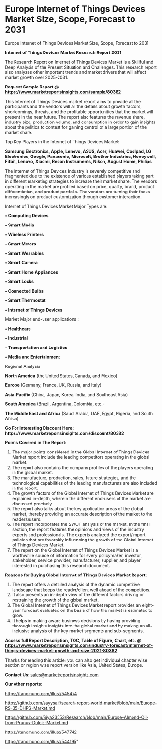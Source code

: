 # Europe Internet of Things Devices Market Size, Scope, Forecast to 2031
Europe Internet of Things Devices Market Size, Scope, Forecast to 2031

<strong>Internet of Things Devices Market Research Report 2031</strong>

The Research Report on Internet of Things Devices Market is a Skillful and Deep Analysis of the Present Situation and Challenges. This research report also analyzes other important trends and market drivers that will affect market growth over 2025-2031.

<strong>Request Sample Report @ <a href=https://www.marketreportsinsights.com/sample/80382>https://www.marketreportsinsights.com/sample/80382</a></strong>

This Internet of Things Devices market report aims to provide all the participants and the vendors will all the details about growth factors, shortcomings, threats, and the profitable opportunities that the market will present in the near future. The report also features the revenue share, industry size, production volume, and consumption in order to gain insights about the politics to contest for gaining control of a large portion of the market share.

Top Key Players in the Internet of Things Devices Market:

<strong>Samsung Electronics, Apple, Lenovo, ASUS, Acer, Huawei, Coolpad, LG Electronics, Google, Panasonic, Microsoft, Brother Industries, Honeywell, Fitbit, Lenovo, Xiaomi, Recon Instruments, Nikon, August Home, Philips</strong>

The Internet of Things Devices Industry is severely competitive and fragmented due to the existence of various established players taking part in different marketing strategies to increase their market share. The vendors operating in the market are profiled based on price, quality, brand, product differentiation, and product portfolio. The vendors are turning their focus increasingly on product customization through customer interaction.

Internet of Things Devices Market Major Types are:

<strong>• Computing Devices

• Smart Media

• Wireless Printers

• Smart Meters

• Smart Wearables

• Smart Camera

• Smart Home Appliances

• Smart Locks

• Connected Bulbs

• Smart Thermostat

• Internet of Things Devices</strong>

Market Major end-user applications :

<strong>• Healthcare

• Industrial

• Transportation and Logistics

• Media and Entertainment</strong>

Regional Analysis

</u><strong><b>North America</b></strong> (the United States, Canada, and Mexico)

<strong><b>Europe </b></strong>(Germany, France, UK, Russia, and Italy)

<strong><b>Asia-Pacific</b></strong> (China, Japan, Korea, India, and Southeast Asia)

<strong><b>South America</b></strong> (Brazil, Argentina, Colombia, etc.)

<strong><b>The Middle East and Africa</b></strong> (Saudi Arabia, UAE, Egypt, Nigeria, and South Africa)

<strong>Go For Interesting Discount Here: <a href=https://www.marketreportsinsights.com/discount/80382>https://www.marketreportsinsights.com/discount/80382</a></strong>

<strong>Points Covered in The Report:</strong>
<ol>
  <li>The major points considered in the Global Internet of Things Devices Market report include the leading competitors operating in the global market.</li>
  <li>The report also contains the company profiles of the players operating in the global market.</li>
  <li>The manufacture, production, sales, future strategies, and the technological capabilities of the leading manufacturers are also included in the report.</li>
  <li>The growth factors of the Global Internet of Things Devices Market are explained in-depth, wherein the different end-users of the market are discussed precisely.</li>
  <li>The report also talks about the key application areas of the global market, thereby providing an accurate description of the market to the readers/users.</li>
  <li>The report incorporates the SWOT analysis of the market. In the final section, the report features the opinions and views of the industry experts and professionals. The experts analyzed the export/import policies that are favorably influencing the growth of the Global Internet of Things Devices Market.</li>
  <li>The report on the Global Internet of Things Devices Market is a worthwhile source of information for every policymaker, investor, stakeholder, service provider, manufacturer, supplier, and player interested in purchasing this research document.</li>
</ol>
<strong>Reasons for Buying Global Internet of Things Devices Market Report:</strong>

<ol>
  <li>The report offers a detailed analysis of the dynamic competitive landscape that keeps the reader/client well ahead of the competitors.</li>
  <li>It also presents an in-depth view of the different factors driving or restraining the growth of the global market.</li>
  <li>The Global Internet of Things Devices Market report provides an eight-year forecast evaluated on the basis of how the market is estimated to grow.</li>
  <li>It helps in making aware business decisions by having providing thorough insights insights into the global market and by making an all-inclusive analysis of the key market segments and sub-segments.</li>
</ol>
<strong>Access full Report Description, TOC, Table of Figure, Chart, etc. @ <a href=https://www.marketreportsinsights.com/industry-forecast/internet-of-things-devices-market-growth-and-size-2021-80382>https://www.marketreportsinsights.com/industry-forecast/internet-of-things-devices-market-growth-and-size-2021-80382</a></strong>


Thanks for reading this article; you can also get individual chapter wise section or region wise report version like Asia, United States, Europe.

<strong>Contact Us:</strong>
sales@marketreportsinsights.com

<strong>Our other reports:</strong>

<a href=https://tanomuno.com/illust/545474>https://tanomuno.com/illust/545474</a>

<a href=https://github.com/sayysaif/search-report-world-market/blob/main/Europe-RS-35-DHPG-Market.md>https://github.com/sayysaif/search-report-world-market/blob/main/Europe-RS-35-DHPG-Market.md</a>

<a href=https://github.com/Siya23553/Research/blob/main/Europe-Almond-Oil-from-Prunus-Dulcis-Market.md>https://github.com/Siya23553/Research/blob/main/Europe-Almond-Oil-from-Prunus-Dulcis-Market.md</a>

<a href=https://tanomuno.com/illust/547742>https://tanomuno.com/illust/547742</a>

<a href=https://tanomuno.com/illust/544195>https://tanomuno.com/illust/544195</a>"
